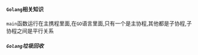 #### `Golang`相关知识


`main`函数运行在主携程里面,在`GO`语言里面,只有一个是主协程,其他都是子协程,子协程之间是平行关系














##### `Golang`垃圾回收